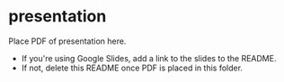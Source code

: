 # presentation

Place PDF of presentation here.

- If you're using Google Slides, add a link to the slides to the README.
- If not, delete this README once PDF is placed in this folder.